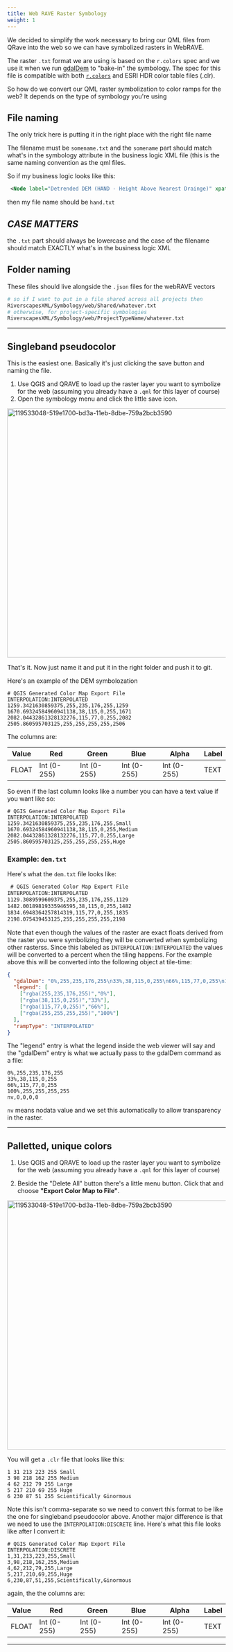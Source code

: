 ```yaml
---
title: Web RAVE Raster Symbology
weight: 1
---
```


We decided to simplify the work necessary to bring our QML files from QRave into the web so we can have symbolized rasters in WebRAVE.

The raster `.txt` format we are using is based on the `r.colors` spec and we use it when we run [gdalDem](https://gdal.org/programs/gdaldem.html) to "bake-in" the symbology. The spec for this file is compatible with both [`r.colors`](https://grass.osgeo.org/grass82/manuals/r.colors.html) and ESRI HDR color table files (.clr).

So how do we convert our QML raster symbolization to color ramps for the web? It depends on the type of symbology you're using

## File naming

The only trick here is putting it in the right place with the right file name

The filename must be `somename.txt` and the `somename` part should match what's in the symbology attribute in the business logic XML file (this is the same naming convention as the qml files. 

So if my business logic looks like this:

``` xml
 <Node label="Detrended DEM (HAND - Height Above Nearest Drainge)" xpath="Raster[@id='HAND']" type="raster" symbology="hand" transparency="40" />
```

then my file name should be `hand.txt`

## **_CASE MATTERS_**

the `.txt` part should always be lowercase and the case of the filename should match EXACTLY what's in the business logic XML


## Folder naming

These files should live alongside the `.json` files for the webRAVE vectors

``` bash
# so if I want to put in a file shared across all projects then
RiverscapesXML/Symbology/web/Shared/whatever.txt
# otherwise, for project-specific symbologies
RiverscapesXML/Symbology/web/ProjectTypeName/whatever.txt
```

----------------------------------------------------------------------

## Singleband pseudocolor

This is the easiest one. Basically it's just clicking the save button and naming the file.

1. Use QGIS and QRAVE to load up the raster layer you want to symbolize for the web (assuming you already have a `.qml` for this layer of course)
2. Open the symbology menu and click the little save icon. 

<img width="575" alt="119533048-519e1700-bd3a-11eb-8dbe-759a2bcb3590" src="../images/singleband-pseudocolor.png">

That's it. Now just name it and put it in the right folder and push it to git.

Here's an example of the DEM symbolozation

```
# QGIS Generated Color Map Export File
INTERPOLATION:INTERPOLATED
1259.3421630859375,255,235,176,255,1259
1670.69324584960941138,38,115,0,255,1671
2082.04432861328132276,115,77,0,255,2082
2505.860595703125,255,255,255,255,2506
```

The columns are:

Value | Red | Green | Blue | Alpha | Label
-- | -- | -- | -- | -- | --
FLOAT | Int (0-255) | Int (0-255) | Int (0-255) | Int (0-255) | TEXT

So even if the last column looks like a number you can have a text value if you want like so:

```
# QGIS Generated Color Map Export File
INTERPOLATION:INTERPOLATED
1259.3421630859375,255,235,176,255,Small
1670.69324584960941138,38,115,0,255,Medium
2082.04432861328132276,115,77,0,255,Large
2505.860595703125,255,255,255,255,Huge
```

### Example: `dem.txt`

Here's what the `dem.txt` file looks like:

```txt
 # QGIS Generated Color Map Export File
INTERPOLATION:INTERPOLATED
1129.3089599609375,255,235,176,255,1129
1482.00189819335946595,38,115,0,255,1482
1834.6948364257814319,115,77,0,255,1835
2198.075439453125,255,255,255,255,2198
```

Note that even though the values of the raster are exact floats derived from the raster you were symbolizing they will be converted when symbolizing other rasterss. Since this labeled as `INTERPOLATION:INTERPOLATED` the values will be converted to a percent when the tiling happens. For the example above this will be converted into the following object at tile-time:

```json
{
  "gdalDem": "0%,255,235,176,255\n33%,38,115,0,255\n66%,115,77,0,255\n100%,255,255,255,255\nnv,0,0,0,0",
  "legend": [
    ["rgba(255,235,176,255)","0%"],
    ["rgba(38,115,0,255)","33%"],
    ["rgba(115,77,0,255)","66%"],
    ["rgba(255,255,255,255)","100%"]
  ],
  "rampType": "INTERPOLATED"
}
```

The "legend" entry is what the legend inside the web viewer will say and the "gdalDem" entry is what we actually pass to the gdalDem command as a file:

```csv
0%,255,235,176,255
33%,38,115,0,255
66%,115,77,0,255
100%,255,255,255,255
nv,0,0,0,0
```

`nv` means nodata value and we set this automatically to allow transparency in the raster.

----------------------------------------------------------------------

## Palletted, unique colors

1. Use QGIS and QRAVE to load up the raster layer you want to symbolize for the web (assuming you already have a `.qml` for this layer of course)

2. Beside the "Delete All" button there's a little menu button. Click that and choose **"Export Color Map to File"**. 

<img width="575" alt="119533048-519e1700-bd3a-11eb-8dbe-759a2bcb3590" src="../images/paletted-unique.png">

You will get a `.clr` file that  looks like this:

```
1 31 213 223 255 Small
3 98 218 162 255 Medium
4 62 212 79 255 Large
5 217 210 69 255 Huge
6 230 87 51 255 Scientifically Ginormous
```

Note this isn't comma-separate so we need to convert this format to be like the one for singleband pseudocolor above. Another major difference is that we need to use the `INTERPOLATION:DISCRETE` line. Here's what this file looks like after I convert it:

```
# QGIS Generated Color Map Export File
INTERPOLATION:DISCRETE
1,31,213,223,255,Small
3,98,218,162,255,Medium
4,62,212,79,255,Large
5,217,210,69,255,Huge
6,230,87,51,255,Scientifically,Ginormous
```

again, the the columns are:

Value | Red | Green | Blue | Alpha | Label
-- | -- | -- | -- | -- | --
FLOAT | Int (0-255) | Int (0-255) | Int (0-255) | Int (0-255) | TEXT

----------------------------------------------------------------------